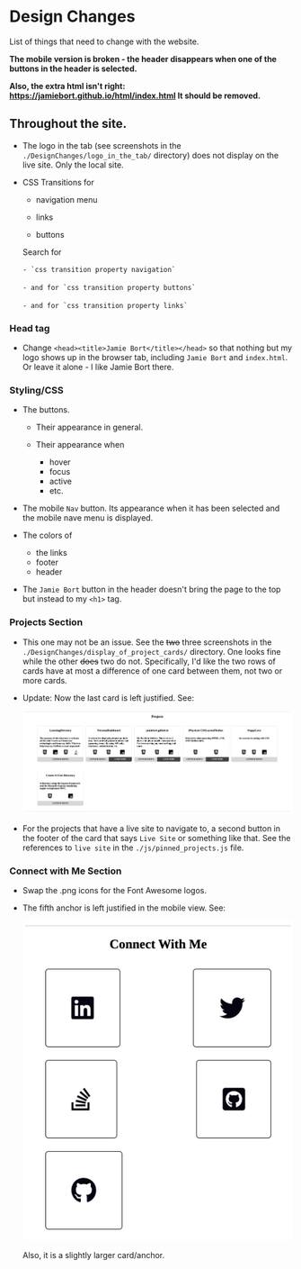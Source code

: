 # Design Changes

List of things that need to change with the website.

**The mobile version is broken - the header disappears when one of the buttons in the header is selected.**

**Also, the extra html isn't right: https://jamiebort.github.io/html/index.html It should be removed.**

## Throughout the site.

- The logo in the tab (see screenshots in the `./DesignChanges/logo_in_the_tab/` directory) does not display on the live site. Only the local site.

- CSS Transitions for

  - navigation menu

  - links

  - buttons

  Search for

      - `css transition property navigation`

      - and for `css transition property buttons`

      - and for `css transition property links`

### Head tag

- Change `<head><title>Jamie Bort</title></head>` so that nothing but my logo shows up in the browser tab, including `Jamie Bort` and `index.html`. Or leave it alone - I like Jamie Bort there.

### Styling/CSS

- The buttons.

  - Their appearance in general.

  - Their appearance when

    - hover
    - focus
    - active
    - etc.

- The mobile `Nav` button. Its appearance when it has been selected and the mobile nave menu is displayed.

- The colors of

  - the links
  - footer
  - header

- The `Jamie Bort` button in the header doesn't bring the page to the top but instead to my `<h1>` tag.

### Projects Section

- This one may not be an issue. See the ~~two~~ three screenshots in the `./DesignChanges/display_of_project_cards/` directory. One looks fine while the other ~~does~~ two do not. Specifically, I'd like the two rows of cards have at most a difference of one card between them, not two or more cards.

- Update: Now the last card is left justified. See:

  ![Projects](../DesignChanges/display_of_project_cards/projects.png)

- For the projects that have a live site to navigate to, a second button in the footer of the card that says `Live Site` or something like that. See the references to `live site` in the `./js/pinned_projects.js` file.

### Connect with Me Section

- Swap the .png icons for the Font Awesome logos.

- The fifth anchor is left justified in the mobile view. See:

  ![Contact](../DesignChanges/display_of_project_cards/connect.png)

  Also, it is a slightly larger card/anchor.

